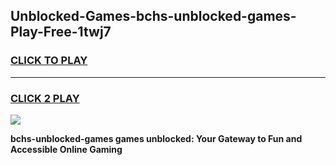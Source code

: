 
## Unblocked-Games-bchs-unblocked-games-Play-Free-1twj7
<h3>
<a href="https://premium76.site?title=bchs-unblocked-games&ref=20A">CLICK TO PLAY</a></h3>
<hr>

<h3>
<a href="https://premium76.site?title=bchs-unblocked-games&ref=20A">CLICK 2 PLAY</a>
  
</h3>

<a href="https://premium76.site?title=bchs-unblocked-games&ref=20A"><img src="https://clearcache.store/games.png"></a>


**bchs-unblocked-games games unblocked: Your Gateway to Fun and Accessible Online Gaming**
